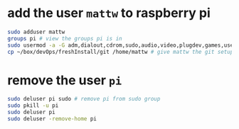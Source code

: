 # add the user `mattw` to raspberry pi

```bash
sudo adduser mattw
groups pi # view the groups pi is in
sudo usermod -a -G adm,dialout,cdrom,sudo,audio,video,plugdev,games,users,input,netdev,spi,i2c,gpio mattw # add mattw to the groups that pi is in
cp ~/box/devOps/freshInstall/git /home/mattw # give mattw the git setup instructions
```

# remove the user `pi`
```bash
sudo deluser pi sudo # remove pi from sudo group
sudo pkill -u pi
sudo deluser pi
sudo deluser -remove-home pi
```